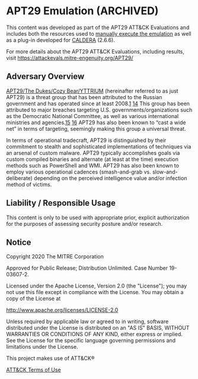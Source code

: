 # APT29 Emulation (ARCHIVED)

This content was developed as part of the APT29 ATT&CK Evaluations and includes both the resources used to [manually execute the emulation](https://attackevals.mitre-engenuity.org/APT29/scope) as well as a plug-in developed for [CALDERA](https://github.com/mitre/caldera) (2.6.6).

For more details about the APT29 ATT&CK Evaluations, including results, visit <https://attackevals.mitre-engenuity.org/APT29/>

## Adversary Overview

[APT29/The Dukes/Cozy Bear/YTTRIUM](https://attack.mitre.org/groups/G0016/) (hereinafter referred to as just APT29) is a threat group that has been attributed to the Russian government and has operated since at least 2008.[1](https://blog-assets.f-secure.com/wp-content/uploads/2020/03/18122307/F-Secure_Dukes_Whitepaper.pdf) [14](https://www.us-cert.gov/sites/default/files/publications/JAR_16-20296A_GRIZZLY%20STEPPE-2016-1229.pdf) This group has been attributed to major breaches targeting U.S. governments/organizations such as the Democratic National Committee, as well as various international ministries and agencies.[15](https://www.crowdstrike.com/blog/bears-midst-intrusion-democratic-national-committee/) [16](https://securelist.com/the-cozyduke-apt/69731/) APT29 has also been known to “cast a wide net” in terms of targeting, seemingly making this group a universal threat.

In terms of operational tradecraft, APT29 is distinguished by their commitment to stealth and sophisticated implementations of techniques via an arsenal of custom malware. APT29 typically accomplishes goals via custom compiled binaries and alternate (at least at the time) execution methods such as PowerShell and WMI. APT29 has also been known to employ various operational cadences (smash-and-grab vs. slow-and-deliberate) depending on the perceived intelligence value and/or infection method of victims.

## Liability / Responsible Usage

This content is only to be used with appropriate prior, explicit authorization for the purposes of assessing security posture and/or research.

## Notice

Copyright 2020 The MITRE Corporation

Approved for Public Release; Distribution Unlimited. Case Number 19-03607-2.

Licensed under the Apache License, Version 2.0 (the "License");
you may not use this file except in compliance with the License.
You may obtain a copy of the License at

   <http://www.apache.org/licenses/LICENSE-2.0>

Unless required by applicable law or agreed to in writing, software
distributed under the License is distributed on an "AS IS" BASIS,
WITHOUT WARRANTIES OR CONDITIONS OF ANY KIND, either express or implied.
See the License for the specific language governing permissions and
limitations under the License.

This project makes use of ATT&CK®

[ATT&CK Terms of Use](https://attack.mitre.org/resources/terms-of-use/)
